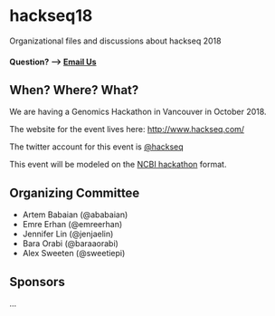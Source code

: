 # hackseq18

Organizational files and discussions about hackseq 2018

#### Question? --> [Email Us](mailto:hackseq@gmail.com)

## When? Where? What?  
We are having a Genomics Hackathon in Vancouver in October 2018. 

The website for the event lives here: http://www.hackseq.com/

The twitter account for this event is [@hackseq](https://twitter.com/search?f=tweets&q=hackseq)

This event will be modeled on the [NCBI hackathon](https://github.com/NCBI-Hackathons) format.

## Organizing Committee

* Artem Babaian (@ababaian)
* Emre Erhan (@emreerhan)
* Jennifer Lin (@jenjaelin)
* Bara Orabi (@baraaorabi)
* Alex Sweeten (@sweetiepi)

## Sponsors

...
